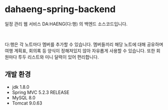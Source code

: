 # dahaeng-spring-backend
일정 관리 웹 서비스 DA:HAENG(다:행) 의 백엔드 소스코드입니다.

<br>

다:행은 각 노트마다 멤버를 추가할 수 있습니다. 멤버들끼리 해당 노트에 대해 공유하며 여행 계획표, 회의록 등 양식이 정해져있지 않아 자유롭게 사용할 수 있습니다. 
또한 회원마다 투두 리스트와 미니 달력이 있어 편리합니다. 

## 개발 환경
+ jdk 1.8.0
+ Spring MVC 5.2.3 RELEASE
+ MySQL 8.0
+ Tomcat 9.0.63
